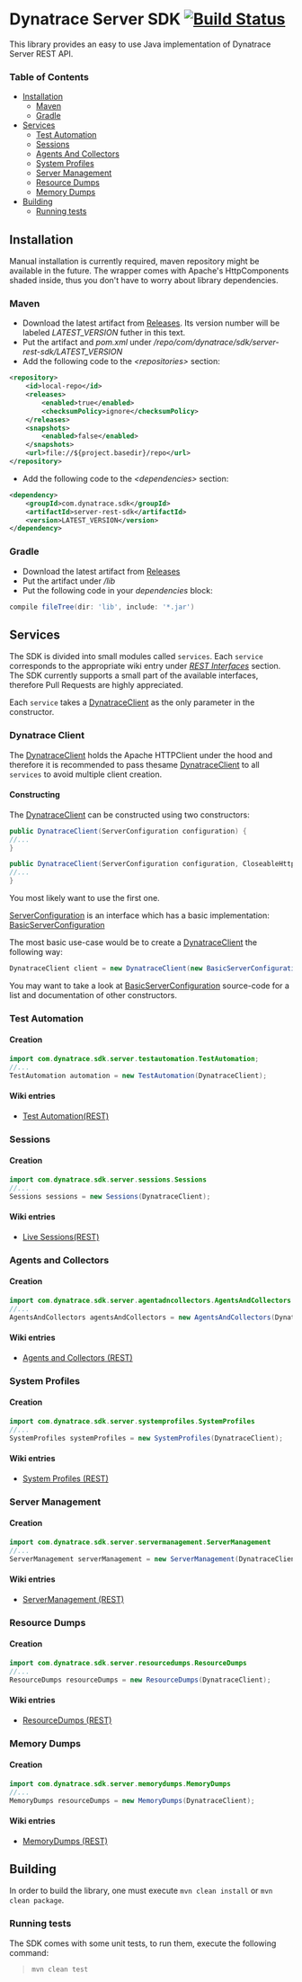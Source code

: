 # Dynatrace Server SDK [![Build Status](https://travis-ci.org/Dynatrace/Dynatrace-Server-REST-Java-SDK.svg?branch=master)](https://travis-ci.org/Dynatrace/Dynatrace-Server-REST-Java-SDK)

This library provides an easy to use Java implementation of Dynatrace Server REST API.

### Table of Contents
- [Installation](#installation)
    - [Maven](#maven)
    - [Gradle](#gradle)
- [Services](#services)
    - [Test Automation](#testautomation)
    - [Sessions](#sessions)
    - [Agents And Collectors](#agentsandcollectors)
    - [System Profiles](#systemprofiles)
    - [Server Management](#servermanagement)
    - [Resource Dumps](#resourcedumps)
    - [Memory Dumps](#memorydumps)
- [Building](#building) 
    - [Running tests](#tests)

## <a name="installation"></a>Installation
Manual installation is currently required, maven repository might be available in the future.
The wrapper comes with Apache's HttpComponents shaded inside, thus you don't have to worry about library dependencies.

### Maven
- Download the latest artifact from [Releases](https://github.com/Dynatrace/Dynatrace-Server-REST-Java-SDK/releases). Its version number will be labeled _LATEST_VERSION_ futher in this text.
- Put the artifact and *pom.xml* under */repo/com/dynatrace/sdk/server-rest-sdk/LATEST_VERSION*
- Add the following code to the *&lt;repositories&gt;* section:

```xml
<repository>
    <id>local-repo</id>
    <releases>
        <enabled>true</enabled>
        <checksumPolicy>ignore</checksumPolicy>
    </releases>
    <snapshots>
        <enabled>false</enabled>
    </snapshots>
    <url>file://${project.basedir}/repo</url>
</repository>
```

- Add the following code to the *&lt;dependencies&gt;* section:

```xml
<dependency>
    <groupId>com.dynatrace.sdk</groupId>
    <artifactId>server-rest-sdk</artifactId>
    <version>LATEST_VERSION</version>
</dependency>
```

### Gradle
- Download the latest artifact from [Releases](/releases)
- Put the artifact under */lib*
- Put the following code in your *dependencies* block:

```groovy
compile fileTree(dir: 'lib', include: '*.jar')
```

## Services
The SDK is divided into small modules called `services`. Each `service` corresponds to the appropriate wiki entry under *[REST Interfaces](https://community.dynatrace.com/community/display/DOCDT99/REST+Interfaces)* section.
The SDK currently supports a small part of the available interfaces, therefore Pull Requests are highly appreciated.

Each `service` takes a [DynatraceClient](src/main/java/com/dynatrace/sdk/server/DynatraceClient.java) as the only parameter in the constructor.

### Dynatrace Client
The [DynatraceClient](src/main/java/com/dynatrace/sdk/server/DynatraceClient.java) holds the Apache HTTPClient under the hood and therefore it is recommended to pass thesame [DynatraceClient](src/main/java/com/dynatrace/sdk/server/DynatraceClient.java) to all `services` to avoid multiple client creation.

#### Constructing
The [DynatraceClient](src/main/java/com/dynatrace/sdk/server/DynatraceClient.java) can be constructed using two constructors:

```java
public DynatraceClient(ServerConfiguration configuration) {
//...
}
``` 

```java
public DynatraceClient(ServerConfiguration configuration, CloseableHttpClient httpClient) {
//...
}
```

You most likely want to use the first one.

[ServerConfiguration](src/main/java/com/dynatrace/sdk/server/ServerConfiguration.java) is an interface which has a basic implementation: [BasicServerConfiguration](src/main/java/com/dynatrace/sdk/server/BasicServerConfiguration.java)

The most basic use-case would be to create a [DynatraceClient](src/main/java/com/dynatrace/sdk/server/DynatraceClient.java) the following way:

```java
DynatraceClient client = new DynatraceClient(new BasicServerConfiguration("username","password"));
``` 

You may want to take a look at [BasicServerConfiguration](src/main/java/com/dynatrace/sdk/server/BasicServerConfiguration.java) source-code for a list and documentation of other constructors.

### <a name="testautomation"></a>Test Automation

#### Creation

```java
import com.dynatrace.sdk.server.testautomation.TestAutomation;
//...
TestAutomation automation = new TestAutomation(DynatraceClient);
```

#### Wiki entries

- [Test Automation(REST)](https://community.dynatrace.com/community/pages/viewpage.action?pageId=193298719)

### <a name="sessions"></a>Sessions

#### Creation

```java
import com.dynatrace.sdk.server.sessions.Sessions
//...
Sessions sessions = new Sessions(DynatraceClient);
```

#### Wiki entries 

- [Live Sessions(REST)](https://community.dynatrace.com/community/pages/viewpage.action?pageId=175966050)


### <a name="agentsandcollectors"></a>Agents and Collectors

#### Creation

```java
import com.dynatrace.sdk.server.agentadncollectors.AgentsAndCollectors
//...
AgentsAndCollectors agentsAndCollectors = new AgentsAndCollectors(DynatraceClient);
```

#### Wiki entries

- [Agents and Collectors (REST)](https://community.dynatrace.com/community/pages/viewpage.action?pageId=175965912)

### <a name="systemprofiles"></a>System Profiles

#### Creation

```java
import com.dynatrace.sdk.server.systemprofiles.SystemProfiles
//...
SystemProfiles systemProfiles = new SystemProfiles(DynatraceClient);
```

#### Wiki entries

- [System Profiles (REST)](https://community.dynatrace.com/community/pages/viewpage.action?pageId=175966053)

### <a name="servermanagement"></a>Server Management

#### Creation

```java
import com.dynatrace.sdk.server.servermanagement.ServerManagement
//...
ServerManagement serverManagement = new ServerManagement(DynatraceClient);
```

#### Wiki entries

- [ServerManagement (REST)](https://community.dynatrace.com/community/pages/viewpage.action?pageId=175965889)

### <a name="resourcedumps"></a>Resource Dumps

#### Creation

```java
import com.dynatrace.sdk.server.resourcedumps.ResourceDumps
//...
ResourceDumps resourceDumps = new ResourceDumps(DynatraceClient);
```

#### Wiki entries

- [ResourceDumps (REST)](https://community.dynatrace.com/community/pages/viewpage.action?pageId=175965955)

### <a name="memorydumps"></a>Memory Dumps
#### Creation

```java
import com.dynatrace.sdk.server.memorydumps.MemoryDumps
//...
MemoryDumps resourceDumps = new MemoryDumps(DynatraceClient);
```

#### Wiki entries

- [MemoryDumps (REST)](https://community.dynatrace.com/community/pages/viewpage.action?pageId=175965955)


## Building
In order to build the library, one must execute `mvn clean install` or `mvn clean package`.

### <a name="tests"></a> Running tests
The SDK comes with some unit tests, to run them, execute the following command:
> `mvn clean test`

